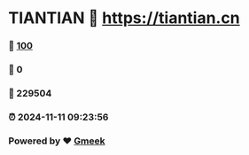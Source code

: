 # TIANTIAN :link: https://tiantian.cn 
### :page_facing_up: [100](https://tiantian.cn/tag.html) 
### :speech_balloon: 0 
### :hibiscus: 229504 
### :alarm_clock: 2024-11-11 09:23:56 
### Powered by :heart: [Gmeek](https://github.com/Meekdai/Gmeek)
